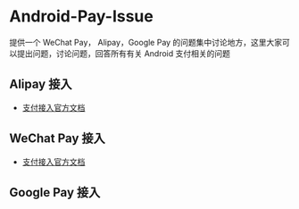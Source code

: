 # Android-Pay-Issue

提供一个 WeChat Pay， Alipay，Google Pay 的问题集中讨论地方，这里大家可以提出问题，讨论问题，回答所有有关 Android 支付相关的问题


## Alipay 接入

- [支付接入官方文档](https://docs.open.alipay.com/204/105296/)






## WeChat Pay 接入
- [支付接入官方文档](https://pay.weixin.qq.com/wiki/doc/api/app/app.php?chapter=8_1#)




## Google Pay 接入
